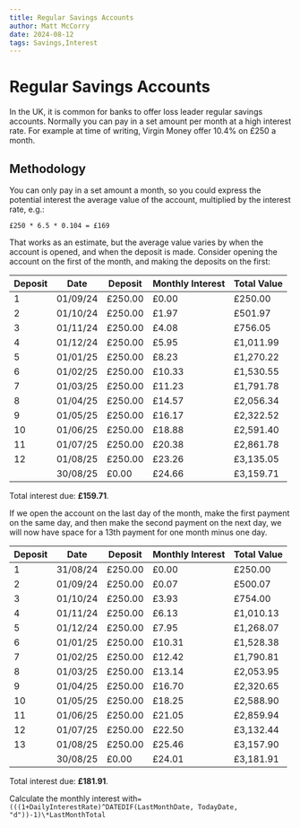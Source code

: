 ```yaml
---
title: Regular Savings Accounts
author: Matt McCorry
date: 2024-08-12
tags: Savings,Interest
---
```


# Regular Savings Accounts

In the UK, it is common for banks to offer loss leader regular savings accounts. Normally you can pay in a set amount per month at a high interest rate. For example at time of writing, Virgin Money offer 10.4% on £250 a month.

## Methodology

You can only pay in a set amount a month, so you could express the potential interest the average value of the account, multiplied by the interest rate, e.g.:

`£250 * 6.5 * 0.104 = £169`

That works as an estimate, but the average value varies by when the account is opened, and when the deposit is made. Consider opening the account on the first of the month, and making the deposits on the first:

| Deposit | Date     | Deposit | Monthly Interest | Total Value |
| ------- | -------- | ------- | ---------------- | ----------- |
| 1       | 01/09/24 | £250.00 | £0.00            | £250.00     |
| 2       | 01/10/24 | £250.00 | £1.97            | £501.97     |
| 3       | 01/11/24 | £250.00 | £4.08            | £756.05     |
| 4       | 01/12/24 | £250.00 | £5.95            | £1,011.99   |
| 5       | 01/01/25 | £250.00 | £8.23            | £1,270.22   |
| 6       | 01/02/25 | £250.00 | £10.33           | £1,530.55   |
| 7       | 01/03/25 | £250.00 | £11.23           | £1,791.78   |
| 8       | 01/04/25 | £250.00 | £14.57           | £2,056.34   |
| 9       | 01/05/25 | £250.00 | £16.17           | £2,322.52   |
| 10      | 01/06/25 | £250.00 | £18.88           | £2,591.40   |
| 11      | 01/07/25 | £250.00 | £20.38           | £2,861.78   |
| 12      | 01/08/25 | £250.00 | £23.26           | £3,135.05   |
|         | 30/08/25 | £0.00   | £24.66           | £3,159.71   |

Total interest due: **£159.71**.

If we open the account on the last day of the month, make the first payment on the same day, and then make the second payment on the next day, we will now have space for a 13th payment for one month minus one day.

| Deposit | Date     | Deposit | Monthly Interest | Total Value |
| ------- | -------- | ------- | ---------------- | ----------- |
| 1       | 31/08/24 | £250.00 | £0.00            | £250.00     |
| 2       | 01/09/24 | £250.00 | £0.07            | £500.07     |
| 3       | 01/10/24 | £250.00 | £3.93            | £754.00     |
| 4       | 01/11/24 | £250.00 | £6.13            | £1,010.13   |
| 5       | 01/12/24 | £250.00 | £7.95            | £1,268.07   |
| 6       | 01/01/25 | £250.00 | £10.31           | £1,528.38   |
| 7       | 01/02/25 | £250.00 | £12.42           | £1,790.81   |
| 8       | 01/03/25 | £250.00 | £13.14           | £2,053.95   |
| 9       | 01/04/25 | £250.00 | £16.70           | £2,320.65   |
| 10      | 01/05/25 | £250.00 | £18.25           | £2,588.90   |
| 11      | 01/06/25 | £250.00 | £21.05           | £2,859.94   |
| 12      | 01/07/25 | £250.00 | £22.50           | £3,132.44   |
| 13      | 01/08/25 | £250.00 | £25.46           | £3,157.90   |
|         | 30/08/25 | £0.00   | £24.01           | £3,181.91   |

Total interest due: **£181.91**.

Calculate the monthly interest with`=(((1+DailyInterestRate)^DATEDIF(LastMonthDate, TodayDate, "d"))-1)\*LastMonthTotal`
